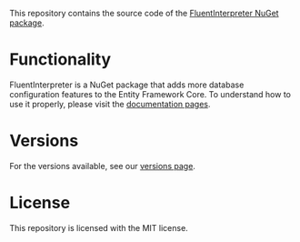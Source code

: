 This repository contains the source code of the [FluentInterpreter NuGet package](https://www.nuget.org/packages/FluentInterpreter/).

# Functionality

FluentInterpreter is a NuGet package that adds more database configuration features to the Entity Framework Core.
To understand how to use it properly, please visit the [documentation pages](https://github.com/TonyTroeff/FluentInterpreter/wiki).

# Versions

For the versions available, see our [versions page](https://github.com/TonyTroeff/FluentInterpreter/wiki/versions).

# License

This repository is licensed with the MIT license.
